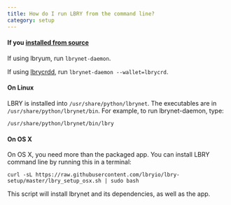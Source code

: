 ```yaml
---
title: How do I run LBRY from the command line?
category: setup
---
```


#### If you [installed from source](how-to-get-lbry-command-line.md)

If using lbryum, run `lbrynet-daemon`.

If using [lbrycrdd](how-to-run-lbry-with-lbrycrdd.md), run `lbrynet-daemon --wallet=lbrycrd`.



#### On Linux

LBRY is installed into `/usr/share/python/lbrynet`. The executables are in
`/usr/share/python/lbrynet/bin`. For example, to run lbrynet-daemon, type:

    /usr/share/python/lbrynet/bin/lbry



#### On OS X

On OS X, you need more than the packaged app. You can install LBRY command line by running this in a terminal:

    curl -sL https://raw.githubusercontent.com/lbryio/lbry-setup/master/lbry_setup_osx.sh | sudo bash

This script will install lbrynet and its dependencies, as well as the app.
